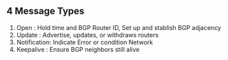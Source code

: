 ## 4 Message Types

1. Open : Hold time and BGP Router ID, Set up and stablish BGP adjacency
2. Update : Advertise, updates, or withdraws routers
3. Notification: Indicate Error or condition Network
4. Keepalive : Ensure BGP neighbors still alive

